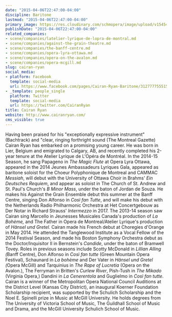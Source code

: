 ```yaml
---
date: "2015-04-06T22:47:00-04:00"
discipline: Baritone
lastmod: "2015-04-06T22:47:00-04:00"
primary_image: https://res.cloudinary.com/schmopera/image/upload/v1545409169/media/webhook-uploads/1428374685360/CairanRyan.jpeg.jpeg
publishDate: "2015-04-06T22:47:00-04:00"
related_companies:
- scene/companies/latelier-lyrique-de-lopra-de-montral.md
- scene/companies/against-the-grain-theatre.md
- scene/companies/the-banff-centre.md
- scene/companies/opera-lyra-ottawa.md
- scene/companies/opera-on-the-avalon.md
- scene/companies/opera-mcgill.md
slug: cairan-ryan
social_media:
- platform: Facebook
  template: social-media
  url: https://www.facebook.com/pages/Cairan-Ryan-Baritone/312777755515955
- _template: people_single
  platform: Twitter
  template: social-media
  url: https://twitter.com/CairanRyan
title: Cairan Ryan
website: http://www.cairanryan.com/
cms_visible: true
---
```


<p>
	Having been praised for his "exceptionally expressive instrument" (Bachtrack) and "clear, ringing forthright sound (The Montreal Gazette) Cairan Ryan has embarked on a promising young career. He was born in Lier, Belgium and emigrated to Calgary, AB, and recently completed his 2-year tenure at the Atelier Lyrique de L'Opéra de Montréal. In the 2014-15 Season, he sang Papageno in <em>The Magic Flute</em> at Opera Lyra Ottawa, appeared in the 2014 Jeunes Ambassadeurs Lyriques Gala, appeared as baritone soloist for the Choeur Polyphonique de Montreal and CAMMAC <em>Messiah</em>, will debut with the University of Ottawa Choir in Brahms' <em>Ein Deutsches Requiem</em>, and appear as soloist in The Church of St. Andrew and St. Paul's Church's <em>B Minor Mass</em>, under the baton of Jordan de Souza. He makes his Against the Grain Ensemble debut this summer at the Banff Centre, singing Don Alfonso in <em>Così fan Tutte</em>, and will make his debut with the Netherlands Radio Philharmonic Orchestra at Het Concertgebouw as Der Notar in Richard Strauss' <em>Intermezzo</em> in 2017. The 2013-14 season saw Cairan sing Marcello in Jeunesses Musicales Canada's production of <em>La Bohème, </em>and The Father in Opera de Montreal/Atelier Lyrique's production of <em>Hänsel und Gretel. </em>Cairan made his French debut at Choregies d'Orange in May 2014. He attended the Tanglewood Institute as a Vocal Fellow of the 2014 Festival Season, and made his Boston Symphony Orchestra debut as the Doctor/Inquisitor II in Bernstein's <em>Candide</em>, under the baton of Bramwell Tovey. Roles in previous seasons include Scotty McDonald in <em>Lillian Alling (</em>Banff Centre), Don Alfonso in <em>Così fan tutte </em>(Green Mountain Opera Festival), Schaunard in <em>La bohème</em> and Der Vater in <em>Hänsel und Gretel (</em>Opera McGill) and Tarquinius in <em>The Rape of Lucretia</em> (Opera on the Avalon.), The Ferryman in Britten's <em>Curlew River</em>, Pish-Tush in <em>The Mikado</em> (Virginia Opera,) Dandini in <em>La Cenerentola</em> and Guglielmo in <em>Così fan tutte</em>. Cairan is a winner of the Metropolitan Opera National Council Auditions at the District Level (Kansas City District), an inaugural Koerner Foundation Scholarship recipient, was supported by the Schulich Scholarship and the Noel E. Spinelli prize in Music at McGill University. He holds degrees from The University of Victoria School of Music, The Guildhall School of Music and Drama, and the McGill University Schulich School of Music.
</p>
